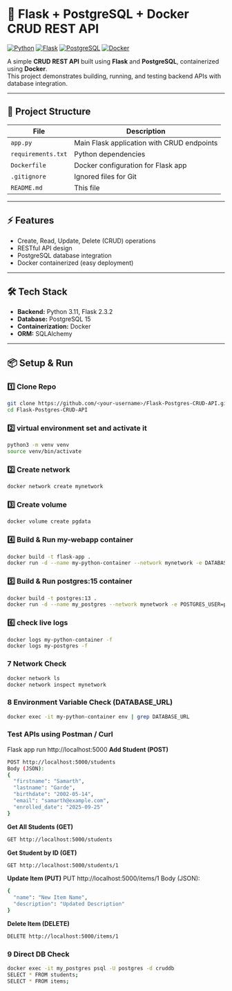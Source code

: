 # 🚀 Flask + PostgreSQL + Docker CRUD REST API
[![Python](https://img.shields.io/badge/Python-3.11-blue?logo=python&logoColor=white)](https://www.python.org/)
[![Flask](https://img.shields.io/badge/Flask-2.3.2-orange?logo=flask&logoColor=white)](https://flask.palletsprojects.com/)
[![PostgreSQL](https://img.shields.io/badge/PostgreSQL-15-blue?logo=postgresql&logoColor=white)](https://www.postgresql.org/)
[![Docker](https://img.shields.io/badge/Docker-24.0.5-blue?logo=docker&logoColor=white)](https://www.docker.com/)

A simple **CRUD REST API** built using **Flask** and **PostgreSQL**, containerized using **Docker**.  
This project demonstrates building, running, and testing backend APIs with database integration.

---

## 📂 Project Structure
| File | Description |
|------|-------------|
| `app.py` | Main Flask application with CRUD endpoints |
| `requirements.txt` | Python dependencies |
| `Dockerfile` | Docker configuration for Flask app |
| `.gitignore` | Ignored files for Git |
| `README.md` | This file |

---

## ⚡ Features
- Create, Read, Update, Delete (CRUD) operations  
- RESTful API design  
- PostgreSQL database integration  
- Docker containerized (easy deployment)  

---

## 🛠 Tech Stack
- **Backend:** Python 3.11, Flask 2.3.2  
- **Database:** PostgreSQL 15  
- **Containerization:** Docker  
- **ORM:** SQLAlchemy  

---

## 📦 Setup & Run

### 1️⃣ Clone Repo
```bash
git clone https://github.com/<your-username>/Flask-Postgres-CRUD-API.git
cd Flask-Postgres-CRUD-API
```
### 2️⃣ virtual environment set and activate it
```bash
python3 -m venv venv
source venv/bin/activate
```
### 2️⃣ Create network
```bash
docker network create mynetwork
```
### 3️⃣ Create volume
```bash
docker volume create pgdata
```
### 4️⃣ Build & Run my-webapp container
```bash
docker build -t flask-app .
docker run -d --name my-python-container --network mynetwork -e DATABASE_URL=postgresql://postgres:postgres@my_postgres:5432/cruddb -p 5000:5000 flask-app
```
### 5️⃣ Build & Run postgres:15 container
```bash
docker build -t postgres:13 .
docker run -d --name my_postgres --network mynetwork -e POSTGRES_USER=postgres -e POSTGRES_PASSWORD=password -e POSTGRES_DB=cruddb -v pgdata:/var/lib/postgresql/data postgres:13
```
### 6️⃣ check live logs
```bash
docker logs my-python-container -f
docker logs my-postgres -f
```
### 7 Network Check
```bash
docker network ls
docker network inspect mynetwork
```
### 8 Environment Variable Check (DATABASE_URL)
```bash
docker exec -it my-python-container env | grep DATABASE_URL
```
### Test APIs using Postman / Curl
Flask app run http://localhost:5000
**Add Student (POST)**
```bash
POST http://localhost:5000/students
Body (JSON):
{
  "firstname": "Samarth",
  "lastname": "Garde",
  "birthdate": "2002-05-14",
  "email": "samarth@example.com",
  "enrolled_date": "2025-09-25"
}
```
**Get All Students (GET)**
```bash
GET http://localhost:5000/students
```
**Get Student by ID (GET)**
```bash
GET http://localhost:5000/students/1
```
**Update Item (PUT)**
PUT http://localhost:5000/items/1
Body (JSON):
```bash
{
  "name": "New Item Name",
  "description": "Updated Description"
}
```
**Delete Item (DELETE)**
```bash
DELETE http://localhost:5000/items/1
```
### 9 Direct DB Check
```bash
docker exec -it my_postgres psql -U postgres -d cruddb
SELECT * FROM students;
SELECT * FROM items;
```

